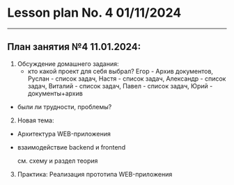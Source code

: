 # Lesson plan No. 4 01/11/2024




----------------------------------------------------------

## План занятия №4 11.01.2024:

1. Обсуждение домашнего задания:
   - кто какой проект для себя выбрал?
   Егор - Архив документов, Руслан - список задач, Настя - список задач, Александр - список задач, 
   Виталий - список задач, Павел - список задач, Юрий - документы+архив

  - были ли трудности, проблемы?

2. Новая тема:
- Архитектура WEB-приложения
- взаимодействие backend и frontend

   см. схему и раздел теория

3. Практика:
Реализация прототипа WEB-приложения










